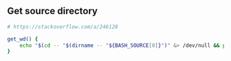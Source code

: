 ## Get source directory

```bash
# https://stackoverflow.com/a/246128

get_wd() {
    echo "$(cd -- "$(dirname -- "${BASH_SOURCE[0]}")" &> /dev/null && pwd)"
}
```
